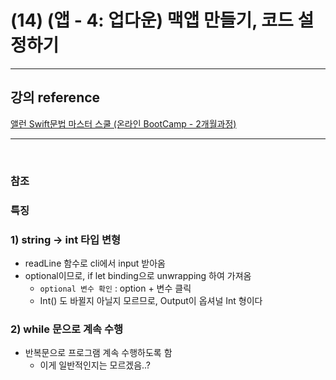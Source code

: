 # (14) (앱 - 4: 업다운) 맥앱 만들기, 코드 설정하기

---

## 강의 reference

[앨런 Swift문법 마스터 스쿨 (온라인 BootCamp - 2개월과정)](https://www.inflearn.com/course/스위프트-문법-마스터-스쿨/dashboard)

---

<br>

### 참조

### 특징

### 1) string -> int 타입 변형

- readLine 함수로 cli에서 input 받아옴
- optional이므로, if let binding으로 unwrapping 하여 가져옴
  - `optional 변수 확인` : option + 변수 클릭
  - Int(<String>) 도 바뀔지 아닐지 모르므로, Output이 옵셔널 Int 형이다

### 2) while 문으로 계속 수행

- 반복문으로 프로그램 계속 수행하도록 함
  - 이게 일반적인지는 모르겠음..?
